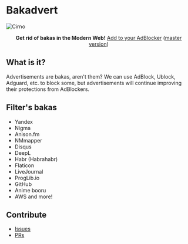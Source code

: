 # Bakadvert
![Cirno](https://konachan.com/jpeg/05bd91164ecc86e7978ce4e1545e5832/Konachan.com%20-%20326076%20aqua_eyes%20aqua_hair%20cirno%20daiyousei%20dress%20fairy%20gray_hair%20green_eyes%20group%20hat%20long_hair%20paper%20ponytail%20red_eyes%20rumia%20sleeping%20touhou%20wings.jpg)
<div align="center"><span><b>Get rid of bakas in the Modern Web!</b> <a href="https://subscribe.adblockplus.org/?location=https://baka.arisuchr.ml/filters.txt&title=Bakadvert">Add to your AdBlocker</a> (<a href="https://subscribe.adblockplus.org/?location=https://raw.githubusercontent.com/arichr/bakadvert/main/filters.txt&title=Bakadvert">master version</a>)</span></div>

## What is it?
Advertisements are bakas, aren't them? We can use AdBlock, Ublock, Adguard, etc. to block some,
but advertisements will continue improving their protections from AdBlockers.

## Filter's bakas
 * Yandex
 * Nigma
 * Anison.fm
 * NMmapper
 * Disqus
 * DeepL
 * Habr (Habrahabr)
 * Flaticon
 * LiveJournal
 * ProgLib.io
 * GitHub
 * Anime booru
 * AWS
and more!

## Contribute
 * [Issues](https://github.com/arichr/bakadvert/issues)
 * [PRs](https://github.com/arichr/bakadvert/pulls)
